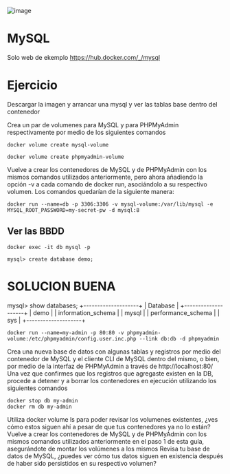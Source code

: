 ![image](https://github.com/PARTIDOSSR/SERVICIOS_SR/assets/53044971/d8593450-69a5-4294-867f-289699bcec62)


# MySQL

Solo web de ekemplo 
https://hub.docker.com/_/mysql



# Ejercicio

Descargar la imagen y arrancar una mysql y ver las tablas base dentro del contenedor 


Crea un par de volumenes para MySQL y para PHPMyAdmin respectivamente por medio de los siguientes comandos 
```
docker volume create mysql-volume
```
```
docker volume create phpmyadmin-volume
```
Vuelve a crear los contenedores de MySQL y de PHPMyAdmin con los mismos comandos utilizados anteriormente, pero ahora añadiendo la opción -v a cada comando de docker run, asociándolo a su respectivo volumen. Los comandos quedarían de la siguiente manera:
```
docker run --name=db -p 3306:3306 -v mysql-volume:/var/lib/mysql -e MYSQL_ROOT_PASSWORD=my-secret-pw -d mysql:8
```

## Ver las BBDD
```
docker exec -it db mysql -p
```
```
mysql> create database demo;
```
# SOLUCION BUENA
mysql> show databases;
+--------------------+
| Database           |
+--------------------+
| demo               |
| information_schema |
| mysql              |
| performance_schema |
| sys                |
+--------------------+
```
docker run --name=my-admin -p 80:80 -v phpmyadmin-volume:/etc/phpmyadmin/config.user.inc.php --link db:db -d phpmyadmin
```
Crea una nueva base de datos con algunas tablas y registros por medio del contenedor de MySQL y el cliente CLI de MySQL dentro del mismo, o bien, por medio de la interfaz de PHPMyAdmin a través de http://localhost:80/
Una vez que confirmes que los registros que agregaste existen en la DB, procede a detener y a borrar los contenedores en ejecución utilizando los siguientes comandos
```
docker stop db my-admin
docker rm db my-admin
```
Utiliza docker volume ls para poder revisar los volumenes existentes, ¿ves cómo estos siguen ahí a pesar de que tus contenedores ya no lo están?
Vuelve a crear los contenedores de MySQL y de PHPMyAdmin con los mismos comandos utilizados anteriormente en el paso 1 de esta guía, asegurándote de montar los volúmenes a los mismos
Revisa tu base de datos de MySQL, ¿puedes ver cómo tus datos siguen en existencia después de haber sido persistidos en su respectivo volumen?

